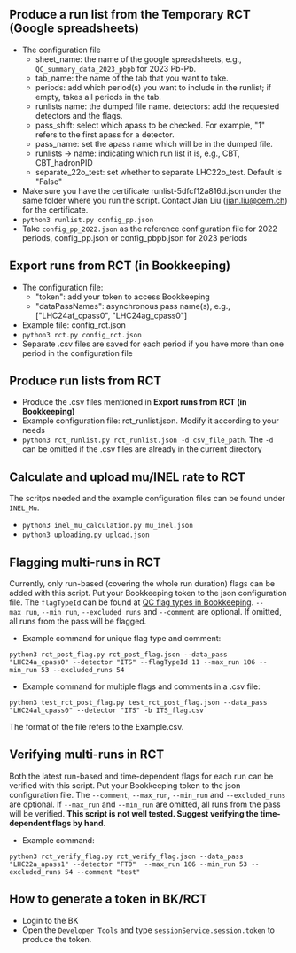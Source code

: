 ## Produce a run list from the Temporary RCT (Google spreadsheets)
- The configuration file
  - sheet_name: the name of the google spreadsheets, e.g., `QC_summary_data_2023_pbpb` for 2023 Pb-Pb.
  - tab_name: the name of the tab that you want to take.
  - periods: add which period(s) you want to include in the runlist; if empty, takes all periods in the tab.
  - runlists name: the dumped file name. detectors: add the requested detectors and the flags.
  - pass_shift: select which apass to be checked. For example, "1" refers to the first apass for a detector.
  - pass_name: set the apass name which will be in the dumped file.
  - runlists -> name: indicating which run list it is, e.g., CBT, CBT_hadronPID
  - separate_22o_test: set whether to separate LHC22o_test. Default is "False"
- Make sure you have the certificate runlist-5dfcf12a816d.json under the same folder where you run the script. Contact Jian Liu (jian.liu@cern.ch) for the certificate.
- `python3 runlist.py config_pp.json`
- Take `config_pp_2022.json` as the reference configuration file for 2022 periods, config_pp.json or config_pbpb.json for 2023 periods

## Export runs from RCT (in Bookkeeping)
- The configuration file:
  - "token": add your token to access Bookkeeping
  - "dataPassNames": asynchronous pass name(s), e.g., ["LHC24af_cpass0", "LHC24ag_cpass0"]
- Example file: config_rct.json
- `python3 rct.py config_rct.json`
- Separate .csv files are saved for each period if you have more than one period in the configuration file
## Produce run lists from RCT
- Produce the .csv files mentioned in **Export runs from RCT (in Bookkeeping)** 
- Example configuration file: rct_runlist.json. Modify it according to your needs
- `python3 rct_runlist.py rct_runlist.json -d csv_file_path`. The `-d` can be omitted if the .csv files are already in the current directory 
## Calculate and upload mu/INEL rate to RCT
The scritps needed and the example configuration files can be found under `INEL_Mu`. 
- `python3 inel_mu_calculation.py mu_inel.json` 
- `python3 uploading.py upload.json`
## Flagging multi-runs in RCT
Currently, only run-based (covering the whole run duration) flags can be added with this script. Put your Bookkeeping token to the json configuration file. The `flagTypeId` can be found at [QC flag types in Bookkeeping](https://ali-bookkeeping.cern.ch/?page=qc-flag-types-overview). `--max_run`, `--min_run`, `--excluded_runs` and `--comment` are optional. If omitted, all runs from the pass will be flagged. 
- Example command for unique flag type and comment: 
```
python3 rct_post_flag.py rct_post_flag.json --data_pass "LHC24a_cpass0" --detector "ITS" --flagTypeId 11 --max_run 106 --min_run 53 --excluded_runs 54
```
- Example command for multiple flags and comments in a .csv file: 
```
python3 test_rct_post_flag.py test_rct_post_flag.json --data_pass "LHC24al_cpass0" --detector "ITS" -b ITS_flag.csv
```
The format of the file refers to the Example.csv.
## Verifying multi-runs in RCT
Both the latest run-based and time-dependent flags for each run can be verified with this script. Put your Bookkeeping token to the json configuration file. The `--comment`, `--max_run`, `--min_run` and `--excluded_runs` are optional. If `--max_run` and `--min_run` are omitted, all runs from the pass will be verified. **This script is not well tested. Suggest verifying the time-dependent flags by hand.** 
- Example command:
```
python3 rct_verify_flag.py rct_verify_flag.json --data_pass "LHC22a_apass1" --detector "FT0"  --max_run 106 --min_run 53 --excluded_runs 54 --comment "test"
```
## How to generate a token in BK/RCT
- Login to the BK
- Open the `Developer Tools` and type `sessionService.session.token` to produce the token. 

